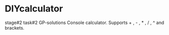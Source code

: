 # DIYcalculator
stage#2 task#2 GP-solutions 
Console calculator. Supports + , - , * , / , ^ and brackets.  
